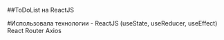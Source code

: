 ##ToDoList на ReactJS

#Использовала технологии -
ReactJS (useState, useReducer, useEffect)
React Router
Axios
